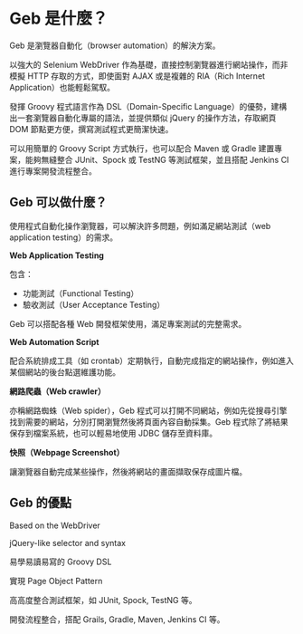# Geb 是什麼？

Geb 是瀏覽器自動化（browser automation）的解決方案。

以強大的 Selenium WebDriver 作為基礎，直接控制瀏覽器進行網站操作，而非模擬 HTTP 存取的方式，即使面對 AJAX 或是複雜的 RIA（Rich Internet Application）也能輕鬆駕馭。

發揮 Groovy 程式語言作為 DSL（Domain-Specific Language）的優勢，建構出一套瀏覽器自動化專屬的語法，並提供類似 jQuery 的操作方法，存取網頁 DOM 節點更方便，撰寫測試程式更簡潔快速。

可以用簡單的 Groovy Script 方式執行，也可以配合 Maven 或 Gradle 建置專案，能夠無縫整合 JUnit、Spock 或 TestNG 等測試框架，並且搭配 Jenkins CI 進行專案開發流程整合。

## Geb 可以做什麼？

使用程式自動化操作瀏覽器，可以解決許多問題，例如滿足網站測試（web application testing）的需求。

**Web Application Testing**

包含：

* 功能測試（Functional Testing）
* 驗收測試（User Acceptance Testing）

Geb 可以搭配各種 Web 開發框架使用，滿足專案測試的完整需求。

**Web Automation Script**

配合系統排成工具（如 crontab）定期執行，自動完成指定的網站操作，例如進入某個網站的後台點選維護功能。

**網路爬蟲（Web crawler）**

亦稱網路蜘蛛（Web spider），Geb 程式可以打開不同網站，例如先從搜尋引擎找到需要的網站，分別打開瀏覽然後將頁面內容自動採集。Geb 程式除了將結果保存到檔案系統，也可以輕易地使用 JDBC 儲存至資料庫。

**快照（Webpage Screenshot）**

讓瀏覽器自動完成某些操作，然後將網站的畫面擷取保存成圖片檔。

## Geb 的優點

Based on the WebDriver

jQuery-like selector and syntax

易學易讀易寫的 Groovy DSL

實現 Page Object Pattern

⾼高度整合測試框架，如 JUnit, Spock, TestNG 等。

開發流程整合，搭配 Grails, Gradle, Maven, Jenkins CI 等。

